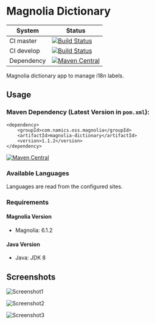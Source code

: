 # Magnolia Dictionary
System        | Status
--------------|------------------------------------------------
CI master     | [![Build Status][travis-master]][travis-url]
CI develop    | [![Build Status][travis-develop]][travis-url]
Dependency    | [![Maven Central](https://maven-badges.herokuapp.com/maven-central/com.namics.oss.magnolia/magnolia-dictionary/badge.svg)](https://maven-badges.herokuapp.com/maven-central/com.namics.oss.magnolia/magnolia-dictionary)


Magnolia dictionary app to manage i18n labels.

## Usage

### Maven Dependency (Latest Version in `pom.xml`):

	<dependency>
		<groupId>com.namics.oss.magnolia</groupId>
		<artifactId>magnolia-dictionary</artifactId>
		<version>1.1.2</version>
	</dependency>

[![Maven Central](https://maven-badges.herokuapp.com/maven-central/com.namics.oss.magnolia/magnolia-dictionary/badge.svg)](https://maven-badges.herokuapp.com/maven-central/com.namics.oss.magnolia/magnolia-dictionary)

### Available Languages

Languages are read from the configured sites.

### Requirements

#### Magnolia Version

- Magnolia: 6.1.2

#### Java Version

- Java: JDK 8



## Screenshots
![Screenshot1](https://github.com/namics/magnolia-dictionary/raw/assets/Screenshot1.png)

![Screenshot2](https://github.com/namics/magnolia-dictionary/raw/assets/Screenshot2.png)

![Screenshot3](https://github.com/namics/magnolia-dictionary/raw/assets/Screenshot3.png)



[travis-master]: https://travis-ci.org/namics/magnolia-dictionary.svg?branch=master
[travis-develop]: https://travis-ci.org/namics/magnolia-dictionary.svg?branch=develop
[travis-url]: https://travis-ci.org/namics/magnolia-dictionary
[maven-central-version]: https://maven-badges.herokuapp.com/maven-central/com.namics.oss/magnolia-dictionary/badge.svg
[maven-central]: https://maven-badges.herokuapp.com/maven-central/com.namics.oss/magnolia-dictionary